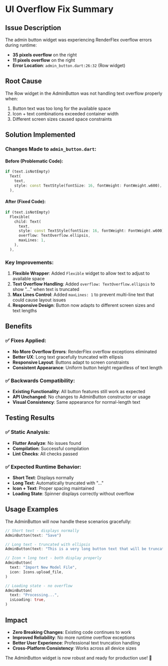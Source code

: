 # UI Overflow Fix Summary

## Issue Description
The admin button widget was experiencing RenderFlex overflow errors during runtime:
- **35 pixels overflow** on the right
- **11 pixels overflow** on the right
- **Error Location**: `admin_button.dart:26:32` (Row widget)

## Root Cause
The Row widget in the AdminButton was not handling text overflow properly when:
1. Button text was too long for the available space
2. Icon + text combinations exceeded container width
3. Different screen sizes caused space constraints

## Solution Implemented

### Changes Made to `admin_button.dart`:

#### Before (Problematic Code):
```dart
if (text.isNotEmpty)
  Text(
    text,
    style: const TextStyle(fontSize: 16, fontWeight: FontWeight.w600),
  ),
```

#### After (Fixed Code):
```dart
if (text.isNotEmpty)
  Flexible(
    child: Text(
      text,
      style: const TextStyle(fontSize: 16, fontWeight: FontWeight.w600),
      overflow: TextOverflow.ellipsis,
      maxLines: 1,
    ),
  ),
```

### Key Improvements:

1. **Flexible Wrapper**: Added `Flexible` widget to allow text to adjust to available space
2. **Text Overflow Handling**: Added `overflow: TextOverflow.ellipsis` to show "..." when text is truncated
3. **Max Lines Control**: Added `maxLines: 1` to prevent multi-line text that could cause layout issues
4. **Responsive Design**: Button now adapts to different screen sizes and text lengths

## Benefits

### ✅ **Fixes Applied**:
- **No More Overflow Errors**: RenderFlex overflow exceptions eliminated
- **Better UX**: Long text gracefully truncated with ellipsis
- **Responsive Layout**: Buttons adapt to screen constraints
- **Consistent Appearance**: Uniform button height regardless of text length

### ✅ **Backwards Compatibility**:
- **Existing Functionality**: All button features still work as expected
- **API Unchanged**: No changes to AdminButton constructor or usage
- **Visual Consistency**: Same appearance for normal-length text

## Testing Results

### ✅ **Static Analysis**:
- **Flutter Analyze**: No issues found
- **Compilation**: Successful compilation
- **Lint Checks**: All checks passed

### ✅ **Expected Runtime Behavior**:
- **Short Text**: Displays normally
- **Long Text**: Automatically truncated with "..."
- **Icon + Text**: Proper spacing maintained
- **Loading State**: Spinner displays correctly without overflow

## Usage Examples

The AdminButton will now handle these scenarios gracefully:

```dart
// Short text - displays normally
AdminButton(text: "Save")

// Long text - truncated with ellipsis  
AdminButton(text: "This is a very long button text that will be truncated")

// Icon + long text - both display properly
AdminButton(
  text: "Import New Model File",
  icon: Icons.upload_file,
)

// Loading state - no overflow
AdminButton(
  text: "Processing...",
  isLoading: true,
)
```

## Impact
- **Zero Breaking Changes**: Existing code continues to work
- **Improved Reliability**: No more runtime overflow exceptions
- **Better User Experience**: Professional text truncation handling
- **Cross-Platform Consistency**: Works across all device sizes

The AdminButton widget is now robust and ready for production use! 🎯
